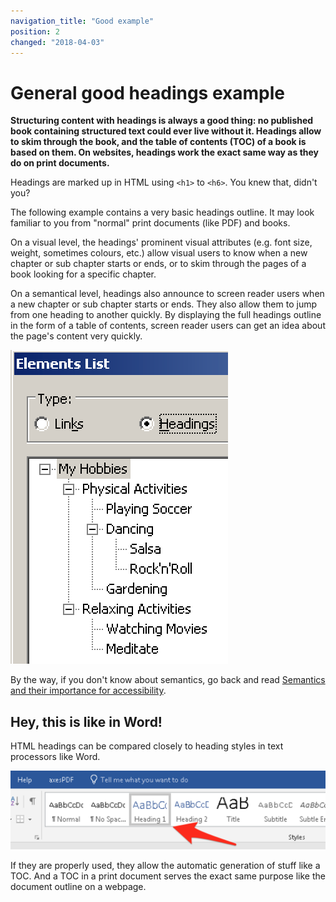 ```yaml
---
navigation_title: "Good example"
position: 2
changed: "2018-04-03"
---
```


# General good headings example

**Structuring content with headings is always a good thing: no published book containing structured text could ever live without it. Headings allow to skim through the book, and the table of contents (TOC) of a book is based on them. On websites, headings work the exact same way as they do on print documents.**

Headings are marked up in HTML using `<h1>` to `<h6>`. You knew that, didn't you?

The following example contains a very basic headings outline. It may look familiar to you from "normal" print documents (like PDF) and books.

[](_examples/generally-good-headings)

On a visual level, the headings' prominent visual attributes (e.g. font size, weight, sometimes colours, etc.) allow visual users to know when a new chapter or sub chapter starts or ends, or to skim through the pages of a book looking for a specific chapter.

On a semantical level, headings also announce to screen reader users when a new chapter or sub chapter starts or ends. They also allow them to jump from one heading to another quickly. By displaying the full headings outline in the form of a table of contents, screen reader users can get an idea about the page's content very quickly.

![Document outline in NVDA](_media/document-outline-in-nvda.png)

By the way, if you don't know about semantics, go back and read [Semantics and their importance for accessibility](/pages/knowledge/semantics).

## Hey, this is like in Word!

HTML headings can be compared closely to heading styles in text processors like Word.

![Heading styles in Word](_media/heading-styles-in-word.png)

If they are properly used, they allow the automatic generation of stuff like a TOC. And a TOC in a print document serves the exact same purpose like the document outline on a webpage.